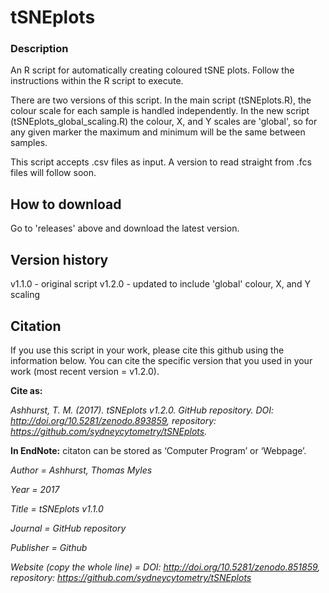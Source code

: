 # tSNEplots
### Description ###
An R script for automatically creating coloured tSNE plots. Follow the instructions within the R script to execute.

There are two versions of this script. In the main script (tSNEplots.R), the colour scale for each sample is handled independently. In the new script (tSNEplots_global_scaling.R) the colour, X, and Y scales are 'global', so for any given marker the maximum and minimum will be the same between samples.

This script accepts .csv files as input. A version to read straight from .fcs files will follow soon.

## How to download ##
Go to 'releases' above and download the latest version. 

## Version history ##
v1.1.0 - original script
v1.2.0 - updated to include 'global' colour, X, and Y scaling

## Citation ##
If you use this script in your work, please cite this github using the information below. You can cite the specific version that you used in your work (most recent version = v1.2.0).

**Cite as:**

*Ashhurst, T. M. (2017). tSNEplots v1.2.0. GitHub repository. DOI: http://doi.org/10.5281/zenodo.893859, repository: https://github.com/sydneycytometry/tSNEplots.*

**In EndNote:** citaton can be stored as ‘Computer Program’ or ‘Webpage’.

*Author =					                Ashhurst, Thomas Myles*

*Year =						                2017*

*Title =						              tSNEplots v1.1.0*

*Journal = 				                GitHub repository*

*Publisher = 			                Github*

*Website (copy the whole line) = 	DOI: http://doi.org/10.5281/zenodo.851859, repository: https://github.com/sydneycytometry/tSNEplots*

